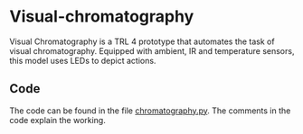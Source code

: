 # Visual-chromatography
Visual Chromatography is a TRL 4 prototype that automates the task of visual chromatography. Equipped with ambient, IR and temperature sensors, this model uses LEDs to depict actions. 

## Code 
The code can be found in the file [chromatography.py](https://github.com/AniMB/visual-chromatography/blob/main/chromatography.py).
The comments in the code explain the working.
